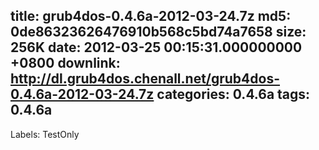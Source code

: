 title: grub4dos-0.4.6a-2012-03-24.7z
md5: 0de86323626476910b568c5bd74a7658
size: 256K
date: 2012-03-25 00:15:31.000000000 +0800
downlink: http://dl.grub4dos.chenall.net/grub4dos-0.4.6a-2012-03-24.7z
categories: 0.4.6a
tags: 0.4.6a
---

Labels: 
 TestOnly